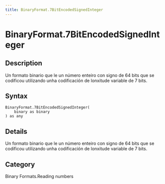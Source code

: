 ```yaml
---
title: BinaryFormat.7BitEncodedSignedInteger
---
```


# BinaryFormat.7BitEncodedSignedInteger


## Description

Un formato binario que le un número enteiro con signo de 64 bits que se codificou utilizando unha codificación de lonxitude variable de 7 bits.


## Syntax

```powerquery
BinaryFormat.7BitEncodedSignedInteger(
    binary as binary
) as any
```


## Details

Un formato binario que le un número enteiro con signo de 64 bits que se codificou utilizando unha codificación de lonxitude variable de 7 bits.



## Category
Binary Formats.Reading numbers
